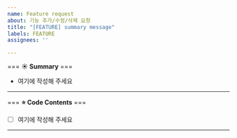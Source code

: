 ```yaml
---
name: Feature request
about: 기능 추가/수정/삭제 요청
title: "[FEATURE] summary message"
labels: FEATURE
assignees: ''

---
```


===  **☀ Summary** ===

- 여기에 작성해 주세요

------

===  **⭐ Code Contents** ===

- [ ] 여기에 작성해 주세요

------

